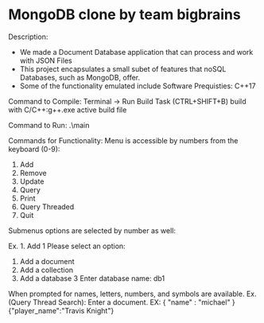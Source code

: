 # MongoDB clone by team bigbrains

Description: 
- We made a Document Database application that can process and work with JSON Files
- This project encapsulates a small subet of features that noSQL Databases, such as MongoDB, offer. 
- Some of the functionality emulated include 
Software Prequisties: C++17

Command to Compile: Terminal -> Run Build Task (CTRL+SHIFT+B)
  build with C/C++:g++.exe active build file

Command to Run: .\main

Commands for Functionality:
Menu is accessible by numbers from the keyboard (0-9):
1. Add
2. Remove
3. Update
4. Query
5. Print
6. Query Threaded
7. Quit

Submenus options are selected by number as well:

Ex. 1. Add
1
Please select an option:
1. Add a document       
2. Add a collection     
3. Add a database
3
Enter database name: db1

When prompted for names, letters, numbers, and symbols are available.
Ex. (Query Thread Search): 
Enter a document. EX: { "name" : "michael" }
{"player_name":"Travis Knight"}

